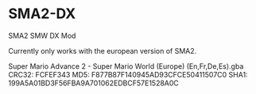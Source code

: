 # SMA2-DX
SMA2 SMW DX Mod

Currently only works with the european version of SMA2.

Super Mario Advance 2 - Super Mario World (Europe) (En,Fr,De,Es).gba
CRC32: FCFEF343
MD5: F877B87F140945AD93CFCE50411507C0
SHA1: 199A5A01BD3F56FBA9A701062EDBCF57E1528A0C